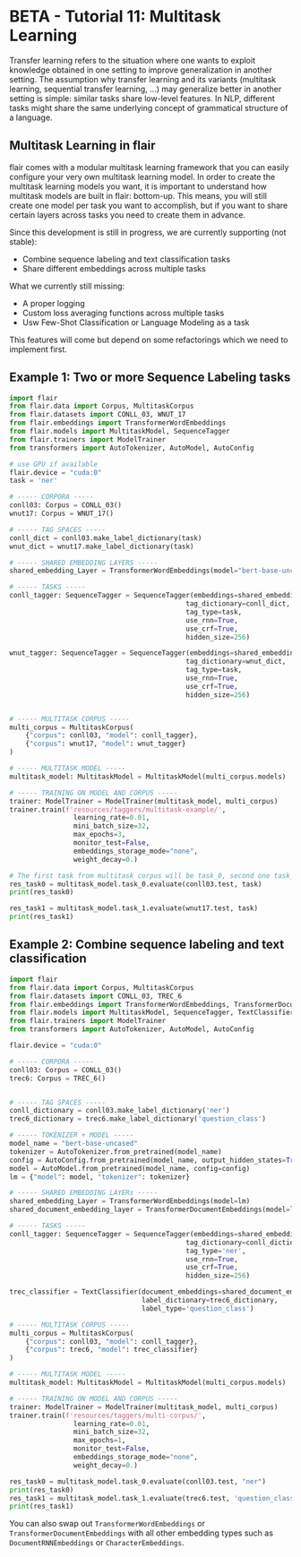 # BETA - Tutorial 11: Multitask Learning

Transfer learning refers to the situation where one wants to exploit
knowledge obtained in one setting to improve generalization in another
setting. The assumption why transfer learning and its variants
(multitask learning, sequential transfer learning, ...) may generalize
better in another setting is simple: similar tasks share low-level features.
In NLP, different tasks might share the same underlying concept of
grammatical structure of a language.
    
## Multitask Learning in flair

flair comes with a modular multitask learning framework that you can
easily configure your very own multitask learning model. In order to 
create the multitask learning models you want, it is important to understand
how multitask models are built in flair: bottom-up. This means,
you will still create one model per task you want to accomplish, but
if you want to share certain layers across tasks you need to create
them in advance.

Since this development is still in progress, we are currently
supporting (not stable):
- Combine sequence labeling and text classification tasks
- Share different embeddings across multiple tasks

What we currently still missing:
- A proper logging
- Custom loss averaging functions across multiple tasks
- Usw Few-Shot Classification or Language Modeling as a task

This features will come but depend on some refactorings which we need
to implement first.

## Example 1: Two or more Sequence Labeling tasks
```python
import flair
from flair.data import Corpus, MultitaskCorpus
from flair.datasets import CONLL_03, WNUT_17
from flair.embeddings import TransformerWordEmbeddings
from flair.models import MultitaskModel, SequenceTagger
from flair.trainers import ModelTrainer
from transformers import AutoTokenizer, AutoModel, AutoConfig

# use GPU if available
flair.device = "cuda:0"
task = 'ner'

# ----- CORPORA -----
conll03: Corpus = CONLL_03()
wnut17: Corpus = WNUT_17()

# ----- TAG SPACES -----
conll_dict = conll03.make_label_dictionary(task)
wnut_dict = wnut17.make_label_dictionary(task)

# ----- SHARED EMBEDDING LAYERS -----
shared_embedding_Layer = TransformerWordEmbeddings(model="bert-base-uncased")

# ----- TASKS -----
conll_tagger: SequenceTagger = SequenceTagger(embeddings=shared_embedding_Layer,
                                            tag_dictionary=conll_dict,
                                            tag_type=task,
                                            use_rnn=True,
                                            use_crf=True,
                                            hidden_size=256)

wnut_tagger: SequenceTagger = SequenceTagger(embeddings=shared_embedding_Layer,
                                            tag_dictionary=wnut_dict,
                                            tag_type=task,
                                            use_rnn=True,
                                            use_crf=True,
                                            hidden_size=256)


# ----- MULTITASK CORPUS -----
multi_corpus = MultitaskCorpus(
    {"corpus": conll03, "model": conll_tagger},
    {"corpus": wnut17, "model": wnut_tagger}
)

# ----- MULTITASK MODEL -----
multitask_model: MultitaskModel = MultitaskModel(multi_corpus.models)

# ----- TRAINING ON MODEL AND CORPUS -----
trainer: ModelTrainer = ModelTrainer(multitask_model, multi_corpus)
trainer.train(f'resources/taggers/multitask-example/',
                learning_rate=0.01,
                mini_batch_size=32,
                max_epochs=3,
                monitor_test=False,
                embeddings_storage_mode="none",
                weight_decay=0.)

# The first task from multitask corpus will be task_0, second one task_1, and so on.
res_task0 = multitask_model.task_0.evaluate(conll03.test, task)
print(res_task0)

res_task1 = multitask_model.task_1.evaluate(wnut17.test, task)
print(res_task1)
```

## Example 2: Combine sequence labeling and text classification
```python
import flair
from flair.data import Corpus, MultitaskCorpus
from flair.datasets import CONLL_03, TREC_6
from flair.embeddings import TransformerWordEmbeddings, TransformerDocumentEmbeddings
from flair.models import MultitaskModel, SequenceTagger, TextClassifier
from flair.trainers import ModelTrainer
from transformers import AutoTokenizer, AutoModel, AutoConfig

flair.device = "cuda:0"

# ----- CORPORA -----
conll03: Corpus = CONLL_03()
trec6: Corpus = TREC_6()


# ----- TAG SPACES -----
conll_dictionary = conll03.make_label_dictionary('ner')
trec6_dictionary = trec6.make_label_dictionary('question_class')

# ----- TOKENIZER + MODEL -----
model_name = "bert-base-uncased"
tokenizer = AutoTokenizer.from_pretrained(model_name)
config = AutoConfig.from_pretrained(model_name, output_hidden_states=True)
model = AutoModel.from_pretrained(model_name, config=config)
lm = {"model": model, "tokenizer": tokenizer}

# ----- SHARED EMBEDDING LAYERs -----
shared_embedding_Layer = TransformerWordEmbeddings(model=lm)
shared_document_embedding_layer = TransformerDocumentEmbeddings(model=lm)

# ----- TASKS -----
conll_tagger: SequenceTagger = SequenceTagger(embeddings=shared_embedding_Layer,
                                            tag_dictionary=conll_dictionary,
                                            tag_type='ner',
                                            use_rnn=True,
                                            use_crf=True,
                                            hidden_size=256)

trec_classifier = TextClassifier(document_embeddings=shared_document_embedding_layer,
                                 label_dictionary=trec6_dictionary,
                                 label_type='question_class')

# ----- MULTITASK CORPUS -----
multi_corpus = MultitaskCorpus(
    {"corpus": conll03, "model": conll_tagger},
    {"corpus": trec6, "model": trec_classifier}
)

# ----- MULTITASK MODEL -----
multitask_model: MultitaskModel = MultitaskModel(multi_corpus.models)

# ----- TRAINING ON MODEL AND CORPUS -----
trainer: ModelTrainer = ModelTrainer(multitask_model, multi_corpus)
trainer.train(f'resources/taggers/multi-corpus/',
                learning_rate=0.01,
                mini_batch_size=32,
                max_epochs=1,
                monitor_test=False,
                embeddings_storage_mode="none",
                weight_decay=0.)

res_task0 = multitask_model.task_0.evaluate(conll03.test, "ner")
print(res_task0)
res_task1 = multitask_model.task_1.evaluate(trec6.test, 'question_class')
print(res_task1)
```

You can also swap out `TransformerWordEmbeddings` or `TransformerDocumentEmbeddings`
with all other embedding types such as `DocumentRNNEmbeddings` or `CharacterEmbeddings`.